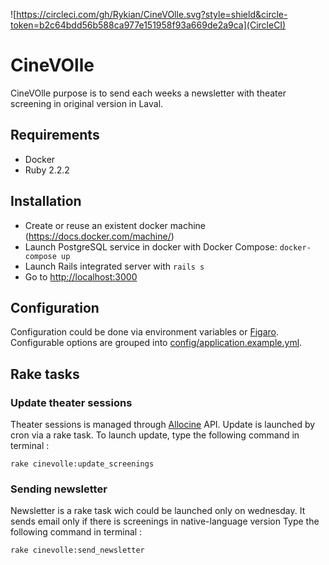 ![https://circleci.com/gh/Rykian/CineVOlle.svg?style=shield&circle-token=b2c64bdd56b588ca977e151958f93a669de2a9ca](CircleCI)

CineVOlle
=========

CineVOlle purpose is to send each weeks a newsletter with theater screening in original version in Laval.

Requirements
------------
* Docker
* Ruby 2.2.2

Installation
------------

* Create or reuse an existent docker machine (<https://docs.docker.com/machine/>)
* Launch PostgreSQL service in docker with Docker Compose: `docker-compose up`
* Launch Rails integrated server with `rails s`
* Go to <http://localhost:3000>

Configuration
-------------
Configuration could be done via environment variables or [Figaro](https://github.com/laserlemon/figaro).  
Configurable options are grouped into [config/application.example.yml](config/application.example.yml).

Rake tasks
----------

### Update theater sessions

Theater sessions is managed through [Allocine](http://allocine.fr) API. Update is launched by cron via a rake task. To launch update, type the following command in terminal :
```
rake cinevolle:update_screenings
```

### Sending newsletter

Newsletter is a rake task wich could be launched only on wednesday. It sends email only if there is screenings in native-language version
Type the following command in terminal :
```
rake cinevolle:send_newsletter
```
